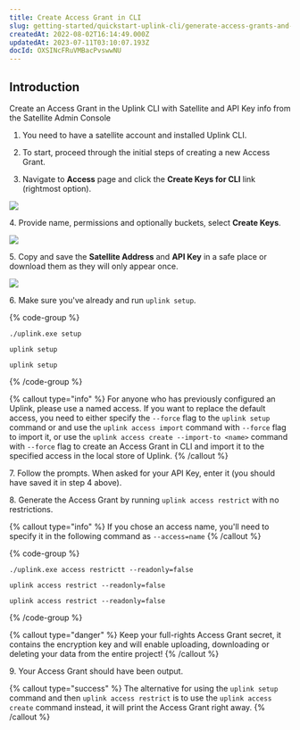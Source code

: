 ```yaml
---
title: Create Access Grant in CLI
slug: getting-started/quickstart-uplink-cli/generate-access-grants-and-tokens/generate-a-token
createdAt: 2022-08-02T16:14:49.000Z
updatedAt: 2023-07-11T03:10:07.193Z
docId: OXSINcFRuVMBacPvswwNU
---
```


## Introduction

Create an Access Grant in the Uplink CLI with Satellite and API Key info from  the Satellite Admin Console

1.  You need to have a satellite account and installed Uplink CLI.

2.  To start, proceed through the initial steps of creating a new Access Grant.

3.  Navigate to **Access** page and click the **Create Keys for CLI** link (rightmost option).

![](https://archbee-image-uploads.s3.amazonaws.com/kv3plx2xmXcUGcVl4Lttj/A-FVBJUPSoGo5PefsWReo_access-grants01.png)

4\. Provide name, permissions and optionally buckets, select **Create Keys**.

![](https://archbee-image-uploads.s3.amazonaws.com/kv3plx2xmXcUGcVl4Lttj/MDufnxlBjkqF4aA2sox0j_access-grants02.png)

5\. Copy and save the **Satellite Address** and **API Key** in a safe place or download them as they will only appear once.

![](https://archbee-image-uploads.s3.amazonaws.com/kv3plx2xmXcUGcVl4Lttj/5nn_fN9lmg9VauZZ5S1ks_access-grants03.png)

6\. Make sure you've already [](docId\:hFL-goCWqrQMJPcTN82NB)  and run `uplink setup`.

{% code-group %}
```windows
./uplink.exe setup
```

```macos
uplink setup
```

```linux
uplink setup
```
{% /code-group %}

{% callout type="info"  %} 
For anyone who has previously configured an Uplink, please use a named access. If you want to replace the default access, you need to either specify the `--force` flag to the `uplink setup` command or [](docId\:b4-QgUOxVHDHSIWpAf3hG) and use the `uplink access import` command with `--force` flag to import it, or use the `uplink access create --import-to <name>` command with `--force` flag to create an Access Grant in CLI and import it to the specified access in the local store of Uplink.
{% /callout %}

7\. Follow the prompts. When asked for your API Key, enter it (you should have saved it in step 4 above).

8\. Generate the Access Grant by running `uplink access restrict` with no restrictions.

{% callout type="info"  %} 
&#x20;If you chose an access name, you'll need to specify it in the following command as `--access=name`
{% /callout %}

{% code-group %}
```windows
./uplink.exe access restrictt --readonly=false
```

```macos
uplink access restrict --readonly=false
```

```linux
uplink access restrict --readonly=false
```
{% /code-group %}

{% callout type="danger"  %} 
Keep your full-rights Access Grant secret, it contains the encryption key and will enable uploading, downloading or deleting your data from the entire project!
{% /callout %}

9\. Your Access Grant should have been output.&#x20;

{% callout type="success"  %} 
The alternative for using the `uplink setup` command and then `uplink access restrict` is to use the `uplink access create` command instead, it will print the Access Grant right away.
{% /callout %}

